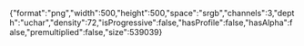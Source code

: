 {"format":"png","width":500,"height":500,"space":"srgb","channels":3,"depth":"uchar","density":72,"isProgressive":false,"hasProfile":false,"hasAlpha":false,"premultiplied":false,"size":539039}